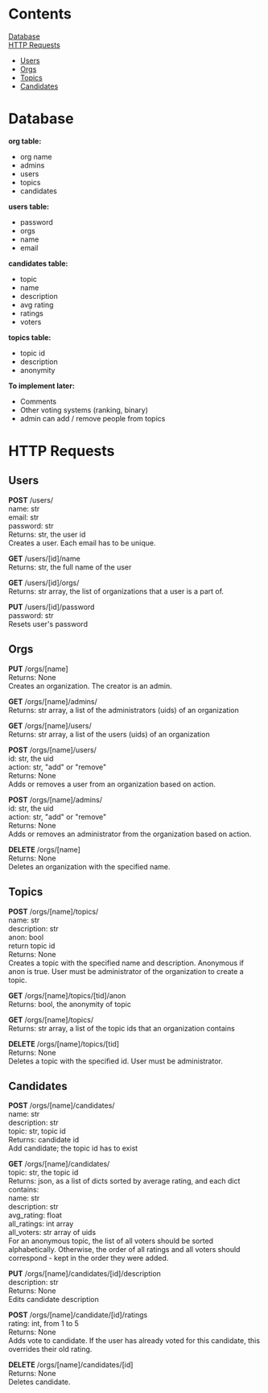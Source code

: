 # Contents
[Database](#database)  
[HTTP Requests](#http)
- [Users](#users)
- [Orgs](#orgs)
- [Topics](#topics)
- [Candidates](#candidates)

<a id="database"></a>
# Database
**org table:**
- org name
- admins
- users
- topics
- candidates

**users table:**
- password
- orgs
- name
- email

**candidates table:**
- topic
- name
- description
- avg rating
- ratings
- voters

**topics table:**
- topic id
- description
- anonymity


**To implement later:**
- Comments
- Other voting systems (ranking, binary)
- admin can add / remove people from topics


<a id="http"></a>
# HTTP Requests

<a id="users"></a>
## Users
**POST** /users/  
name: str  
email: str  
password: str  
Returns: str, the user id  
Creates a user. Each email has to be unique.

**GET** /users/[id]/name  
Returns: str, the full name of the user

**GET** /users/[id]/orgs/  
Returns: str array, the list of organizations that a user is a part of.
 
**PUT** /users/[id]/password  
password: str  
Resets user's password  

<a id="orgs"></a>
## Orgs
**PUT** /orgs/[name]  
Returns: None  
Creates an organization. The creator is an admin.

**GET** /orgs/[name]/admins/  
Returns: str array, a list of the administrators (uids) of an organization

**GET** /orgs/[name]/users/  
Returns: str array, a list of the users (uids) of an organization

**POST** /orgs/[name]/users/  
id: str, the uid  
action: str, "add" or "remove"  
Returns: None  
Adds or removes a user from an organization based on action.
 
**POST** /orgs/[name]/admins/  
id: str, the uid  
action: str, "add" or "remove"  
Returns: None  
Adds or removes an administrator from the organization based on action.
 
**DELETE** /orgs/[name]  
Returns: None  
Deletes an organization with the specified name.

<a id="topis"></a>
## Topics
**POST** /orgs/[name]/topics/  
name: str  
description: str  
anon: bool  
return topic id  
Returns: None  
Creates a topic with the specified name and description. Anonymous if anon is true. User must be administrator of the organization to create a topic.
 
**GET** /orgs/[name]/topics/[tid]/anon  
Returns: bool, the anonymity of topic

**GET** /orgs/[name]/topics/  
Returns: str array, a list of the topic ids that an organization contains

**DELETE** /orgs/[name]/topics/[tid]  
Returns: None  
Deletes a topic with the specified id. User must be administrator.

<a id="candidates"></a>
## Candidates
**POST** /orgs/[name]/candidates/  
name: str  
description: str  
topic: str, topic id  
Returns: candidate id  
Add candidate; the topic id has to exist
 
**GET** /orgs/[name]/candidates/  
topic: str, the topic id  
Returns: json, as a list of dicts sorted by average rating, and each dict contains:  
name: str  
description: str  
avg\_rating: float  
all\_ratings: int array  
all\_voters: str array of uids  
For an anonymous topic, the list of all voters should be sorted alphabetically. Otherwise, the order of all ratings and all voters should correspond - kept in the order they were added.

**PUT** /orgs/[name]/candidates/[id]/description  
description: str  
Returns: None  
Edits candidate description

**POST** /orgs/[name]/candidate/[id]/ratings  
rating: int, from 1 to 5  
Returns: None  
Adds vote to candidate. If the user has already voted for this candidate, this overrides their old rating.
 
**DELETE** /orgs/[name]/candidates/[id]  
Returns: None  
Deletes candidate.
